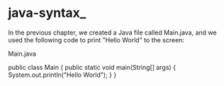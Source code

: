 # java-syntax_
In the previous chapter, we created a Java file called Main.java, and we used the following code to print "Hello World" to the screen:


Main.java

public class Main {
  public static void main(String[] args) {
    System.out.println("Hello World");
  }
}
